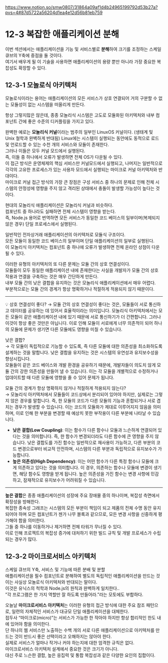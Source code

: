 https://www.notion.so/smw0807/31864a09af1d4b24965199792d53b27a?pvs=4#87d5722a56204d1ea4e12d56b81eb759

# 12-3 복잡한 애플리케이션 분해

이번 섹션에서는 애플리케이션을 기능 및 서비스별로 **분해**하여 크기를 조정하는 스케일 큐브의 Y축에 중점을 둘 것이다.  
여기서 배우게 될 이 기술을 사용하면 애플리케이션의 용량 뿐만 아니라 가장 중요한 복잡성도 확장할 수 있다.

## 12-3-1 모놀로식 아키텍처

모놀로식이라는 용어는 애플리케이션의 모든 서비스가 상호 연결되어 거의 구분할 수 없는 모듈성이 없는 시스템을 떠올리게 만든다.

항상 그렇지많은 않은데, 종종 모놀리식 시스템은 고도로 모듈화된 아키텍처와 내부 컴포넌트 간에 좋은 수준의 디커플링을 가지고 있다.

완벽한 예로는 **모놀리식 커널**이라는 범주의 일부인 LinuxOS 커널이다. (생태계 및 Unix 철학과 완벽하게 반대됨)
Linux에는 시스템이 실행되는 동안에도 동적으로 로드 및 언로드할 수 있는 수천 개의 서비스와 모듈이 존재한다.  
그러나 이들은 모두 커널 모드에서 실행된다.  
즉, 이들 중 하나에서 오류가 발생하면 전체 OS가 다운될 수 있다.  
이 접근 방식은 운영체제의 핵심 서비스만 커널모드에서 실행되고, 나머지는 일반적으로 각각의 고유한 프로세스가 있는 사용자 모드에서 실행되는 마이크로 커널 아키텍처와 반대이다.  
마이크로 커널 접근 방식의 가장 큰 장점은 구성 서비스 중 하나의 문제로 인해 전체 시스템의 안정성에 영향을 주지 않고 격리된 상태에서 충돌이 발생할 가능성이 높다는 것이다.

현대의 모놀리식 애플리케이션은 모놀리식 커널과 비슷하다.  
컴포넌트 중 하나라도 실패하면 전체 시스템이 영향을 받는다.  
즉, Node.js 용어로 번역하면 모든 서비스가 동일한 코드 베이스의 일부이며(복제되지 않은 경우) 단일 프로세스에서 실행된다.

일반적인 전자상거래 애플리케이션의 아키텍처로 모듈식 구조이다.  
모든 모듈이 동일한 코드 베이스의 일부이며 단일 애플리케이션의 일부로 실행된다.  
이 모놀리식 아키텍처는 컴포넌트 중 하나에 오류가 발생하면 전체 온라인 상점이 다운될 수 있다.

이러한 유형의 아키텍처의 또 다른 문제는 모듈 간의 상호 연결성이다.  
모듈들이 모두 동일한 애플리케이션 내에 존재한다는 사실을 개발자가 모듈 간의 상호 작용과 연결을 구축하는 것은 매우 간단하게 만든다.  
내부 모듈 간의 낮은 결합을 유지하는 것은 모놀리식 애플리케이션에서 매우 어렵다.  
부분적으로는 모듈 간의 경계가 항상 명확하거나 적절하게 적용되지 않기 때문이다.

---

<aside>
💡 상호 연결성이 좋다?   
→ 모듈 간의 상호 연결성이 좋다는 것은, 모듈들이 서로 통신하고 데이터를 공유하는 데 있어서 효율적이라는 의미입니다. 모놀리식 아키텍처에서는 모든 모듈이 같은 애플리케이션 내에 있기 때문에 서로 통신하기가 더 간편합니다. 그러나 이것이 항상 좋은 것만은 아닙니다. 이로 인해 모듈이 서로에게 너무 의존적이 되어 하나의 모듈에 문제가 생기면 다른 모듈에도 영향을 미칠 수 있습니다.
   
낮은 결합?   
→ 각 모듈이 독립적으로 기능할 수 있도록, 즉 다른 모듈에 대한 의존성을 최소화하도록 설계하는 것을 말합니다. 낮은 결합을 유지하는 것은 시스템의 유연성과 유지보수성을 향상시킵니다.   
모듈들이 같은 코드 베이스와 개발 환경을 공유하기 때문에, 개발자들이 의도치 않게 모듈 간의 강한 의존성을 만들어 낼 수 있습니다. 이는 각 모듈을 개별적으로 수정하거나 업데이트할 때 다른 모듈에 영향을 줄 수 있어 문제가 됩니다.
   
모듈 간의 경계가 항상 명확하지 않거나 적절하게 적용되지 않는다?   
→ 모놀리식 아키텍처에서 모듈들이 코드상에서 분리되어 있어야 하지만, 실제로는 그렇지 않은 경우를 말합니다. 즉, 한 모듈의 코드가 다른 모듈의 기능과 혼합되거나 서로 겹치는 경우가 발생할 수 있습니다. 이는 코드의 모듈화가 제대로 이루어지지 않음을 의미하며, 이로 인해 한 부분을 변경할 때 예상치 못한 부작용이 다른 부분에 나타날 수 있습니다.

</aside>

- **낮은 결합(Low Coupling)**: 이는 함수가 다른 함수나 모듈과 느슨하게 연결되어 있다는 것을 의미합니다. 즉, 한 함수가 변경되더라도 다른 함수에 큰 영향을 주지 않습니다. 낮은 결합도를 가진 함수는 일반적으로 재사용이 가능하고, 다른 부분의 코드 변경으로부터 비교적 안전하며, 시스템의 다른 부분과 독립적으로 유지보수가 가능합니다.
- **높은 의존성(High Dependency)**: 이는 어떤 함수가 다른 특정 함수나 모듈에 크게 의존하고 있다는 것을 의미합니다. 이 경우, 의존하는 함수나 모듈에 변경이 생기면, 해당 함수도 영향을 받게 됩니다. 높은 의존성을 가진 함수는 변경 사항에 민감하고, 잠재적으로 유지보수가 어려워질 수 있습니다.

---

**높은 결합**은 종종 애플리케이션의 성장에 주요 장애물 중의 하나이며, 복잡성 측면에서 확장성을 방해한다.  
복잡한 종속성 그래프는 시스템의 모든 부분이 책임이 되고 제품의 전체 수명 동안 유지되어야 하며 모든 컴포넌트가 젠가 나무 블록과 같으므로, 모든 변경 사항을 신중하게 평가해야 함을 의미한다.  
그들 중 하나를 이동하거나 제거하면 전체 타워가 무너질 수 있다.  
이로 인해 프로젝트의 복잡성 증가에 대처하기 위한 빌드 규칙 및 개발 프로세스가 수립되는 경우가 많다.

## 12-3-2 마이크로서비스 아키텍처

스케일 큐브의 Y축, 서비스 및 기능에 따른 분배 및 분할  
애플리케이션을 필수 컴포넌트로 분해하여 별도의 독립적인 애플리케이션을 만드는 것  
이는 사실상 모놀로식 아키텍처와 반대되는 말이다.  
이것은 유닉스의 척학과 Node.js의 원칙과 완벽하게 일치한다..  
”각 프로그램은 한 가지 역할만 잘 하도록 만들어라.”라는 모토에도 부합하다.

오늘날 **마이크로서비스 아키텍처**는 이러한 유형의 접근 방식에 대한 주요 참조 패턴으로, 일련의 자체적인 서비스가 대규모 단일 애플리케이션을 대체한다.  
접두사 “마이크로(micro)”는 서비스가 가능한 한 작아야 하지만 항상 합리적인 한도 내에 있어야 함을 의미한다.  
단 하나의 웹 서비스만 노출하는 수백 개의 서로 다른 애플리케이션으로 아키텍처를 만드는 것이 반드시 좋은 선택이라고 오해하지는 않아야 한다.  
실제로 서비스가 얼마나 작거나 커야 하는지에 대한 엄격한 규칙은 없다.  
마이크로서비스 아키텍처 설계에서 중요한 것은 크기가 아니다.  
대신 주로 느슨한 결합, 높은 응집력 및 통합 복잡성과 같은 다양한 요인의 집합이다.
